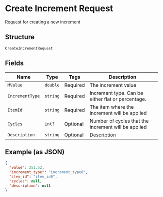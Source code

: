 
# Create Increment Request

Request for creating a new increment

## Structure

`CreateIncrementRequest`

## Fields

| Name | Type | Tags | Description |
|  --- | --- | --- | --- |
| `MValue` | `double` | Required | The increment value |
| `IncrementType` | `string` | Required | Increment type. Can be either flat or percentage. |
| `ItemId` | `string` | Required | The item where the increment will be applied |
| `Cycles` | `int?` | Optional | Number of cycles that the increment will be applied |
| `Description` | `string` | Optional | Description |

## Example (as JSON)

```json
{
  "value": 251.52,
  "increment_type": "increment_type8",
  "item_id": "item_id0",
  "cycles": null,
  "description": null
}
```

